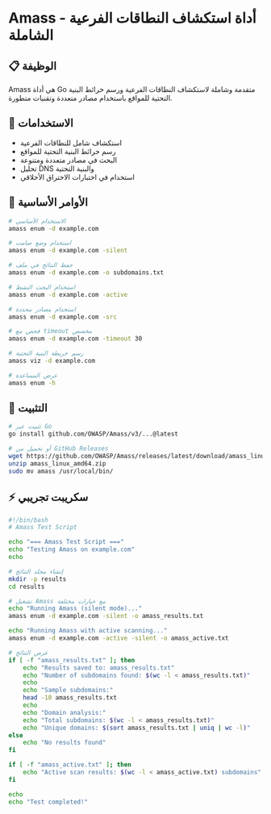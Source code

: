 # Amass - أداة استكشاف النطاقات الفرعية الشاملة

## 📋 الوظيفة
Amass هي أداة Go متقدمة وشاملة لاستكشاف النطاقات الفرعية ورسم خرائط البنية التحتية للمواقع باستخدام مصادر متعددة وتقنيات متطورة.

## 🚀 الاستخدامات
- استكشاف شامل للنطاقات الفرعية
- رسم خرائط البنية التحتية للمواقع
- البحث في مصادر متعددة ومتنوعة
- تحليل DNS والبنية التحتية
- استخدام في اختبارات الاختراق الأخلاقي

## 📝 الأوامر الأساسية
```bash
# الاستخدام الأساسي
amass enum -d example.com

# استخدام وضع صامت
amass enum -d example.com -silent

# حفظ النتائج في ملف
amass enum -d example.com -o subdomains.txt

# استخدام البحث النشط
amass enum -d example.com -active

# استخدام مصادر محددة
amass enum -d example.com -src

# فحص مع timeout مخصص
amass enum -d example.com -timeout 30

# رسم خريطة البنية التحتية
amass viz -d example.com

# عرض المساعدة
amass enum -h
```

## 🔧 التثبيت
```bash
# تثبيت عبر Go
go install github.com/OWASP/Amass/v3/...@latest

# أو تحميل من GitHub Releases
wget https://github.com/OWASP/Amass/releases/latest/download/amass_linux_amd64.zip
unzip amass_linux_amd64.zip
sudo mv amass /usr/local/bin/
```

## ⚡ سكريبت تجريبي
```bash
#!/bin/bash
# Amass Test Script

echo "=== Amass Test Script ==="
echo "Testing Amass on example.com"
echo

# إنشاء مجلد النتائج
mkdir -p results
cd results

# تشغيل Amass مع خيارات مختلفة
echo "Running Amass (silent mode)..."
amass enum -d example.com -silent -o amass_results.txt

echo "Running Amass with active scanning..."
amass enum -d example.com -active -silent -o amass_active.txt

# عرض النتائج
if [ -f "amass_results.txt" ]; then
    echo "Results saved to: amass_results.txt"
    echo "Number of subdomains found: $(wc -l < amass_results.txt)"
    echo
    echo "Sample subdomains:"
    head -10 amass_results.txt
    echo
    echo "Domain analysis:"
    echo "Total subdomains: $(wc -l < amass_results.txt)"
    echo "Unique domains: $(sort amass_results.txt | uniq | wc -l)"
else
    echo "No results found"
fi

if [ -f "amass_active.txt" ]; then
    echo "Active scan results: $(wc -l < amass_active.txt) subdomains"
fi

echo
echo "Test completed!"
```

